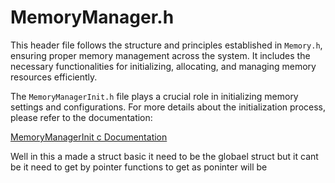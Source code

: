 # MemoryManager.h


This header file follows the structure and principles established in `Memory.h`, ensuring proper memory management across the system. It includes the necessary functionalities for initializing, allocating, and managing memory resources efficiently.

The `MemoryManagerInit.h` file plays a crucial role in initializing memory settings and configurations. For more details about the initialization process, please refer to the documentation:

[MemoryManagerInit c Documentation](https://github.com/we-make-software/how-to-get-your-attention.com/blob/main/MemoryManagerInit.c.md)

Well in this a made a struct basic it need to be the globael struct but it cant be it need to get by pointer functions to get as poninter will be
